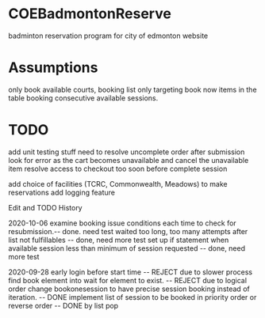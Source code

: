 # COEBadmontonReserve
badminton reservation program for city of edmonton website

# Assumptions
only book available courts, booking list only targeting book now items in the table
booking consecutive available sessions.


# TODO

add unit testing stuff
need to resolve uncomplete order after submission
look for error as the cart becomes unavailable and cancel the unavailable item
resolve access to checkout too soon before complete session

add choice of facilities (TCRC, Commonwealth, Meadows) to make reservations
add logging feature

Edit and TODO History

2020-10-06
examine booking issue conditions each time to check for resubmission.-- done. need test
waited too long, too many attempts after list not fulfillables -- done, need more test
set up if statement when available session less than minimum of session requested -- done, need more test


2020-09-28
early login before start time -- REJECT due to slower process
find book element into wait for element to exist. -- REJECT due to logical order
change bookonesession to have precise session booking instead of iteration. -- DONE
implement list of session to be booked in priority order or reverse order -- DONE by list pop

